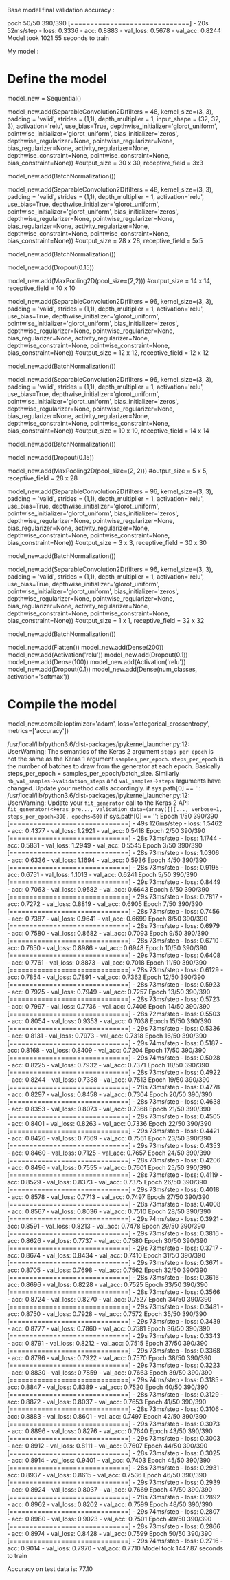 Base model final validation accuracy :

poch 50/50
390/390 [==============================] - 20s 52ms/step - loss: 0.3336 - acc: 0.8883 - val_loss: 0.5678 - val_acc: 0.8244
Model took 1021.55 seconds to train





My model :

# Define the model
model_new = Sequential()

model_new.add(SeparableConvolution2D(filters = 48, kernel_size=(3, 3), 
            padding = 'valid', strides = (1,1), depth_multiplier = 1, 
            input_shape = (32, 32, 3), activation='relu', use_bias=True, depthwise_initializer='glorot_uniform',
            pointwise_initializer='glorot_uniform', bias_initializer='zeros', depthwise_regularizer=None, 
            pointwise_regularizer=None, bias_regularizer=None, activity_regularizer=None,
            depthwise_constraint=None, pointwise_constraint=None, bias_constraint=None)) #output_size = 30 x 30, receptive_field = 3x3

model_new.add(BatchNormalization())

model_new.add(SeparableConvolution2D(filters = 48, kernel_size=(3, 3), 
            padding = 'valid', strides = (1,1), depth_multiplier = 1, 
            activation='relu', use_bias=True, depthwise_initializer='glorot_uniform',
            pointwise_initializer='glorot_uniform', bias_initializer='zeros', depthwise_regularizer=None, 
            pointwise_regularizer=None, bias_regularizer=None, activity_regularizer=None,
            depthwise_constraint=None, pointwise_constraint=None, bias_constraint=None)) #output_size = 28 x 28, receptive_field = 5x5

model_new.add(BatchNormalization())

model_new.add(Dropout(0.15))

model_new.add(MaxPooling2D(pool_size=(2,2))) #output_size = 14 x 14, receptive_field = 10 x 10

model_new.add(SeparableConvolution2D(filters = 96, kernel_size=(3, 3), 
            padding = 'valid', strides = (1,1), depth_multiplier = 1, 
            activation='relu', use_bias=True, depthwise_initializer='glorot_uniform',
            pointwise_initializer='glorot_uniform', bias_initializer='zeros', depthwise_regularizer=None, 
            pointwise_regularizer=None, bias_regularizer=None, activity_regularizer=None,
            depthwise_constraint=None, pointwise_constraint=None, bias_constraint=None)) #output_size = 12 x 12, receptive_field = 12 x 12

model_new.add(BatchNormalization())

model_new.add(SeparableConvolution2D(filters = 96, kernel_size=(3, 3), 
            padding = 'valid', strides = (1,1), depth_multiplier = 1, 
            activation='relu', use_bias=True, depthwise_initializer='glorot_uniform',
            pointwise_initializer='glorot_uniform', bias_initializer='zeros', depthwise_regularizer=None, 
            pointwise_regularizer=None, bias_regularizer=None, activity_regularizer=None,
            depthwise_constraint=None, pointwise_constraint=None, bias_constraint=None)) #output_size = 10 x 10, receptive_field = 14 x 14

model_new.add(BatchNormalization())

model_new.add(Dropout(0.15))

model_new.add(MaxPooling2D(pool_size=(2, 2))) #output_size = 5 x 5, receptive_field = 28 x 28


model_new.add(SeparableConvolution2D(filters = 96, kernel_size=(3, 3), 
            padding = 'valid', strides = (1,1), depth_multiplier = 1, 
            activation='relu', use_bias=True, depthwise_initializer='glorot_uniform',
            pointwise_initializer='glorot_uniform', bias_initializer='zeros', depthwise_regularizer=None, 
            pointwise_regularizer=None, bias_regularizer=None, activity_regularizer=None,
            depthwise_constraint=None, pointwise_constraint=None, bias_constraint=None)) #output_size = 3 x 3, receptive_field = 30 x 30

model_new.add(BatchNormalization())

model_new.add(SeparableConvolution2D(filters = 96, kernel_size=(3, 3), 
            padding = 'valid', strides = (1,1), depth_multiplier = 1, 
            activation='relu', use_bias=True, depthwise_initializer='glorot_uniform',
            pointwise_initializer='glorot_uniform', bias_initializer='zeros', depthwise_regularizer=None, 
            pointwise_regularizer=None, bias_regularizer=None, activity_regularizer=None,
            depthwise_constraint=None, pointwise_constraint=None, bias_constraint=None)) #output_size = 1 x 1, receptive_field = 32 x 32

model_new.add(BatchNormalization())

model_new.add(Flatten())
model_new.add(Dense(200))
model_new.add(Activation('relu'))
model_new.add(Dropout(0.1))
model_new.add(Dense(100))
model_new.add(Activation('relu'))
model_new.add(Dropout(0.1))
model_new.add(Dense(num_classes, activation='softmax'))
# Compile the model
model_new.compile(optimizer='adam', loss='categorical_crossentropy', metrics=['accuracy'])






/usr/local/lib/python3.6/dist-packages/ipykernel_launcher.py:12: UserWarning: The semantics of the Keras 2 argument `steps_per_epoch` is not the same as the Keras 1 argument `samples_per_epoch`. `steps_per_epoch` is the number of batches to draw from the generator at each epoch. Basically steps_per_epoch = samples_per_epoch/batch_size. Similarly `nb_val_samples`->`validation_steps` and `val_samples`->`steps` arguments have changed. Update your method calls accordingly.
  if sys.path[0] == '':
/usr/local/lib/python3.6/dist-packages/ipykernel_launcher.py:12: UserWarning: Update your `fit_generator` call to the Keras 2 API: `fit_generator(<keras_pre..., validation_data=(array([[[..., verbose=1, steps_per_epoch=390, epochs=50)`
  if sys.path[0] == '':
Epoch 1/50
390/390 [==============================] - 49s 126ms/step - loss: 1.5462 - acc: 0.4377 - val_loss: 1.2921 - val_acc: 0.5418
Epoch 2/50
390/390 [==============================] - 28s 73ms/step - loss: 1.1744 - acc: 0.5831 - val_loss: 1.2949 - val_acc: 0.5545
Epoch 3/50
390/390 [==============================] - 28s 73ms/step - loss: 1.0306 - acc: 0.6336 - val_loss: 1.1694 - val_acc: 0.5936
Epoch 4/50
390/390 [==============================] - 28s 73ms/step - loss: 0.9195 - acc: 0.6751 - val_loss: 1.1013 - val_acc: 0.6241
Epoch 5/50
390/390 [==============================] - 29s 73ms/step - loss: 0.8449 - acc: 0.7063 - val_loss: 0.9582 - val_acc: 0.6643
Epoch 6/50
390/390 [==============================] - 29s 73ms/step - loss: 0.7817 - acc: 0.7272 - val_loss: 0.8819 - val_acc: 0.6905
Epoch 7/50
390/390 [==============================] - 28s 73ms/step - loss: 0.7456 - acc: 0.7387 - val_loss: 0.9641 - val_acc: 0.6699
Epoch 8/50
390/390 [==============================] - 28s 73ms/step - loss: 0.6979 - acc: 0.7580 - val_loss: 0.8682 - val_acc: 0.7093
Epoch 9/50
390/390 [==============================] - 28s 73ms/step - loss: 0.6710 - acc: 0.7650 - val_loss: 0.8986 - val_acc: 0.6948
Epoch 10/50
390/390 [==============================] - 29s 73ms/step - loss: 0.6408 - acc: 0.7761 - val_loss: 0.8873 - val_acc: 0.7018
Epoch 11/50
390/390 [==============================] - 28s 73ms/step - loss: 0.6129 - acc: 0.7854 - val_loss: 0.7891 - val_acc: 0.7362
Epoch 12/50
390/390 [==============================] - 28s 73ms/step - loss: 0.5923 - acc: 0.7925 - val_loss: 0.7949 - val_acc: 0.7257
Epoch 13/50
390/390 [==============================] - 28s 73ms/step - loss: 0.5723 - acc: 0.7997 - val_loss: 0.7736 - val_acc: 0.7406
Epoch 14/50
390/390 [==============================] - 28s 72ms/step - loss: 0.5503 - acc: 0.8054 - val_loss: 0.9353 - val_acc: 0.7038
Epoch 15/50
390/390 [==============================] - 29s 73ms/step - loss: 0.5336 - acc: 0.8131 - val_loss: 0.7973 - val_acc: 0.7318
Epoch 16/50
390/390 [==============================] - 29s 74ms/step - loss: 0.5187 - acc: 0.8168 - val_loss: 0.8409 - val_acc: 0.7204
Epoch 17/50
390/390 [==============================] - 29s 74ms/step - loss: 0.5028 - acc: 0.8225 - val_loss: 0.7932 - val_acc: 0.7371
Epoch 18/50
390/390 [==============================] - 28s 73ms/step - loss: 0.4922 - acc: 0.8244 - val_loss: 0.7388 - val_acc: 0.7513
Epoch 19/50
390/390 [==============================] - 28s 73ms/step - loss: 0.4778 - acc: 0.8297 - val_loss: 0.8458 - val_acc: 0.7304
Epoch 20/50
390/390 [==============================] - 28s 73ms/step - loss: 0.4638 - acc: 0.8353 - val_loss: 0.8073 - val_acc: 0.7368
Epoch 21/50
390/390 [==============================] - 28s 73ms/step - loss: 0.4505 - acc: 0.8401 - val_loss: 0.8263 - val_acc: 0.7336
Epoch 22/50
390/390 [==============================] - 29s 73ms/step - loss: 0.4421 - acc: 0.8426 - val_loss: 0.7669 - val_acc: 0.7561
Epoch 23/50
390/390 [==============================] - 29s 73ms/step - loss: 0.4353 - acc: 0.8460 - val_loss: 0.7125 - val_acc: 0.7657
Epoch 24/50
390/390 [==============================] - 28s 73ms/step - loss: 0.4206 - acc: 0.8496 - val_loss: 0.7555 - val_acc: 0.7601
Epoch 25/50
390/390 [==============================] - 28s 73ms/step - loss: 0.4119 - acc: 0.8529 - val_loss: 0.8373 - val_acc: 0.7375
Epoch 26/50
390/390 [==============================] - 29s 73ms/step - loss: 0.4018 - acc: 0.8578 - val_loss: 0.7713 - val_acc: 0.7497
Epoch 27/50
390/390 [==============================] - 28s 73ms/step - loss: 0.4008 - acc: 0.8567 - val_loss: 0.8036 - val_acc: 0.7510
Epoch 28/50
390/390 [==============================] - 29s 74ms/step - loss: 0.3921 - acc: 0.8591 - val_loss: 0.8213 - val_acc: 0.7478
Epoch 29/50
390/390 [==============================] - 29s 73ms/step - loss: 0.3816 - acc: 0.8626 - val_loss: 0.7737 - val_acc: 0.7580
Epoch 30/50
390/390 [==============================] - 29s 73ms/step - loss: 0.3717 - acc: 0.8674 - val_loss: 0.8434 - val_acc: 0.7410
Epoch 31/50
390/390 [==============================] - 29s 73ms/step - loss: 0.3671 - acc: 0.8705 - val_loss: 0.7698 - val_acc: 0.7562
Epoch 32/50
390/390 [==============================] - 28s 73ms/step - loss: 0.3616 - acc: 0.8696 - val_loss: 0.8228 - val_acc: 0.7525
Epoch 33/50
390/390 [==============================] - 28s 73ms/step - loss: 0.3566 - acc: 0.8724 - val_loss: 0.8270 - val_acc: 0.7527
Epoch 34/50
390/390 [==============================] - 29s 73ms/step - loss: 0.3481 - acc: 0.8750 - val_loss: 0.7928 - val_acc: 0.7572
Epoch 35/50
390/390 [==============================] - 29s 73ms/step - loss: 0.3439 - acc: 0.8777 - val_loss: 0.7860 - val_acc: 0.7581
Epoch 36/50
390/390 [==============================] - 29s 73ms/step - loss: 0.3343 - acc: 0.8791 - val_loss: 0.8212 - val_acc: 0.7515
Epoch 37/50
390/390 [==============================] - 29s 73ms/step - loss: 0.3368 - acc: 0.8796 - val_loss: 0.7922 - val_acc: 0.7570
Epoch 38/50
390/390 [==============================] - 29s 73ms/step - loss: 0.3223 - acc: 0.8830 - val_loss: 0.7859 - val_acc: 0.7663
Epoch 39/50
390/390 [==============================] - 29s 74ms/step - loss: 0.3185 - acc: 0.8847 - val_loss: 0.8389 - val_acc: 0.7520
Epoch 40/50
390/390 [==============================] - 28s 73ms/step - loss: 0.3129 - acc: 0.8872 - val_loss: 0.8037 - val_acc: 0.7653
Epoch 41/50
390/390 [==============================] - 28s 73ms/step - loss: 0.3106 - acc: 0.8883 - val_loss: 0.8601 - val_acc: 0.7497
Epoch 42/50
390/390 [==============================] - 29s 73ms/step - loss: 0.3073 - acc: 0.8896 - val_loss: 0.8276 - val_acc: 0.7640
Epoch 43/50
390/390 [==============================] - 29s 73ms/step - loss: 0.3003 - acc: 0.8912 - val_loss: 0.8111 - val_acc: 0.7607
Epoch 44/50
390/390 [==============================] - 28s 73ms/step - loss: 0.3025 - acc: 0.8914 - val_loss: 0.9401 - val_acc: 0.7403
Epoch 45/50
390/390 [==============================] - 28s 73ms/step - loss: 0.2931 - acc: 0.8937 - val_loss: 0.8615 - val_acc: 0.7536
Epoch 46/50
390/390 [==============================] - 29s 73ms/step - loss: 0.2939 - acc: 0.8924 - val_loss: 0.8037 - val_acc: 0.7669
Epoch 47/50
390/390 [==============================] - 28s 73ms/step - loss: 0.2892 - acc: 0.8962 - val_loss: 0.8202 - val_acc: 0.7599
Epoch 48/50
390/390 [==============================] - 29s 74ms/step - loss: 0.2807 - acc: 0.8980 - val_loss: 0.9023 - val_acc: 0.7501
Epoch 49/50
390/390 [==============================] - 28s 73ms/step - loss: 0.2866 - acc: 0.8974 - val_loss: 0.8428 - val_acc: 0.7599
Epoch 50/50
390/390 [==============================] - 29s 74ms/step - loss: 0.2716 - acc: 0.9014 - val_loss: 0.7970 - val_acc: 0.7710
Model took 1447.87 seconds to train

Accuracy on test data is: 77.10


